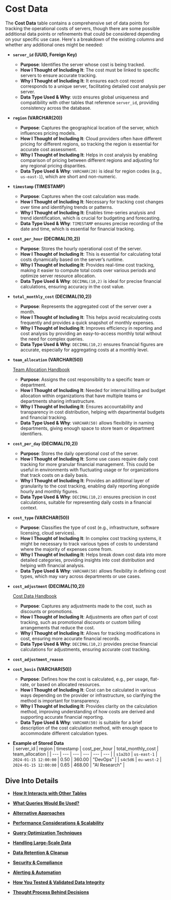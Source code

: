 # Cost Data

The **Cost Data** table contains a comprehensive set of data points for tracking the operational costs of servers, though there are some possible additional data points or refinements that could be considered depending on your specific use case. Here's a breakdown of the existing columns and whether any additional ones might be needed:

- **`server_id` (UUID, Foreign Key)**
    - **Purpose**: Identifies the server whose cost is being tracked.
    - **How I Thought of Including It**: The cost must be linked to specific servers to ensure accurate tracking.
    - **Why I Thought of Including It**: It ensures each cost record corresponds to a unique server, facilitating detailed cost analysis per server.
    - **Data Type Used & Why**: `UUID` ensures global uniqueness and compatibility with other tables that reference `server_id`, providing consistency across the database.
- **`region` (VARCHAR(20))**
    - **Purpose**: Captures the geographical location of the server, which influences pricing models.
    - **How I Thought of Including It**: Cloud providers often have different pricing for different regions, so tracking the region is essential for accurate cost assessment.
    - **Why I Thought of Including It**: Helps in cost analysis by enabling comparison of pricing between different regions and adjusting for any regional pricing disparities.
    - **Data Type Used & Why**: `VARCHAR(20)` is ideal for region codes (e.g., `us-east-1`), which are short and non-numeric.
- **`timestamp` (TIMESTAMP)**
    - **Purpose**: Captures when the cost calculation was made.
    - **How I Thought of Including It**: Necessary for tracking cost changes over time and identifying trends or patterns.
    - **Why I Thought of Including It**: Enables time-series analysis and trend identification, which is crucial for budgeting and forecasting.
    - **Data Type Used & Why**: `TIMESTAMP` ensures precise recording of the date and time, which is essential for financial tracking.
- **`cost_per_hour` (DECIMAL(10,2))**
    - **Purpose**: Stores the hourly operational cost of the server.
    - **How I Thought of Including It**: This is essential for calculating total costs dynamically based on the server’s runtime.
    - **Why I Thought of Including It**: Provides real-time cost tracking, making it easier to compute total costs over various periods and optimize server resource allocation.
    - **Data Type Used & Why**: `DECIMAL(10,2)` is ideal for precise financial calculations, ensuring accuracy in the cost value.
- **`total_monthly_cost` (DECIMAL(10,2))**
    - **Purpose**: Represents the aggregated cost of the server over a month.
    - **How I Thought of Including It**: This helps avoid recalculating costs frequently and provides a quick snapshot of monthly expenses.
    - **Why I Thought of Including It**: Improves efficiency in reporting and cost analysis by providing an easy-to-access monthly total without the need for complex queries.
    - **Data Type Used & Why**: `DECIMAL(10,2)` ensures financial figures are accurate, especially for aggregating costs at a monthly level.
- **`team_allocation` (VARCHAR(50))**
    
    [Team Allocation Handbook](Team%20Allocation%20Handbook.md)
    
    - **Purpose**: Assigns the cost responsibility to a specific team or department.
    - **How I Thought of Including It**: Needed for internal billing and budget allocation within organizations that have multiple teams or departments sharing infrastructure.
    - **Why I Thought of Including It**: Ensures accountability and transparency in cost distribution, helping with departmental budgets and financial tracking.
    - **Data Type Used & Why**: `VARCHAR(50)` allows flexibility in naming departments, giving enough space to store team or department identifiers.
- **`cost_per_day` (DECIMAL(10,2))**
    - **Purpose**: Stores the daily operational cost of the server.
    - **How I Thought of Including It**: Some use cases require daily cost tracking for more granular financial management. This could be useful in environments with fluctuating usage or for organizations that track costs on a daily basis.
    - **Why I Thought of Including It**: Provides an additional layer of granularity to the cost tracking, enabling daily reporting alongside hourly and monthly figures.
    - **Data Type Used & Why**: `DECIMAL(10,2)` ensures precision in cost calculations, suitable for representing daily costs in a financial context.
- **`cost_type` (VARCHAR(50))**
    - **Purpose**: Classifies the type of cost (e.g., infrastructure, software licensing, cloud services).
    - **How I Thought of Including It**: In complex cost tracking systems, it might be necessary to track various types of costs to understand where the majority of expenses come from.
    - **Why I Thought of Including It**: Helps break down cost data into more detailed categories, providing insights into cost distribution and helping with financial analysis.
    - **Data Type Used & Why**: `VARCHAR(50)` allows flexibility in defining cost types, which may vary across departments or use cases.
- **`cost_adjustment` (DECIMAL(10,2))**
    
    [Cost Data Handbook](Cost%20Data%20Handbook.md)
    
    - **Purpose**: Captures any adjustments made to the cost, such as discounts or promotions.
    - **How I Thought of Including It**: Adjustments are often part of cost tracking, such as promotional discounts or custom billing arrangements that reduce the cost.
    - **Why I Thought of Including It**: Allows for tracking modifications in cost, ensuring more accurate financial records.
    - **Data Type Used & Why**: `DECIMAL(10,2)` provides precise financial calculations for adjustments, ensuring accurate cost tracking.
- **`cost_adjustment_reason`**
- **`cost_basis` (VARCHAR(50))**
    - **Purpose**: Defines how the cost is calculated, e.g., per usage, flat-rate, or based on allocated resources.
    - **How I Thought of Including It**: Cost can be calculated in various ways depending on the provider or infrastructure, so clarifying the method is important for transparency.
    - **Why I Thought of Including It**: Provides clarity on the calculation method, improving understanding of how costs are derived and supporting accurate financial reporting.
    - **Data Type Used & Why**: `VARCHAR(50)` is suitable for a brief description of the cost calculation method, with enough space to accommodate different calculation types.

- **Example of Stored Data**    
    | server_id | region | timestamp | cost_per_hour | total_monthly_cost | team_allocation |
    | --- | --- | --- | --- | --- | --- |
    | `s1a2b3` | `us-east-1` | `2024-01-15 12:00:00` | 0.50 | 360.00 | "DevOps" |
    | `s4c5d6` | `eu-west-2` | `2024-01-15 12:00:00` | 0.65 | 468.00 | "AI Research" |

## Dive Into Details
 - [**How It Interacts with Other Tables**](How%20It%20Interacts%20with%20Other%20Tables.md)

 - [**What Queries Would Be Used?**](What%20Queries%20Would%20Be%20Used.md)

 - [**Alternative Approaches**](Alternative%20Approaches.md)

 - [**Performance Considerations & Scalability**](Performance%20Considerations%20&%20Scalability.md)

 - [**Query Optimization Techniques**](Query%20Optimization%20Techniques.md)

 - [**Handling Large-Scale Data**](Handling%20Large-Scale%20Data.md)

 - [**Data Retention & Cleanup**](Data%20Retention%20&%20Cleanup.md)

 - [**Security & Compliance**](Security%20&%20Compliance.md)

 - [**Alerting & Automation**](Alerting%20&%20Automation.md)

 - [**How You Tested & Validated Data Integrity**](How%20You%20Tested%20&%20Validated%20Data%20Integrity.md)

 - [**Thought Process Behind Decisions**](Thought%20Process%20Behind%20Decisions.md)
